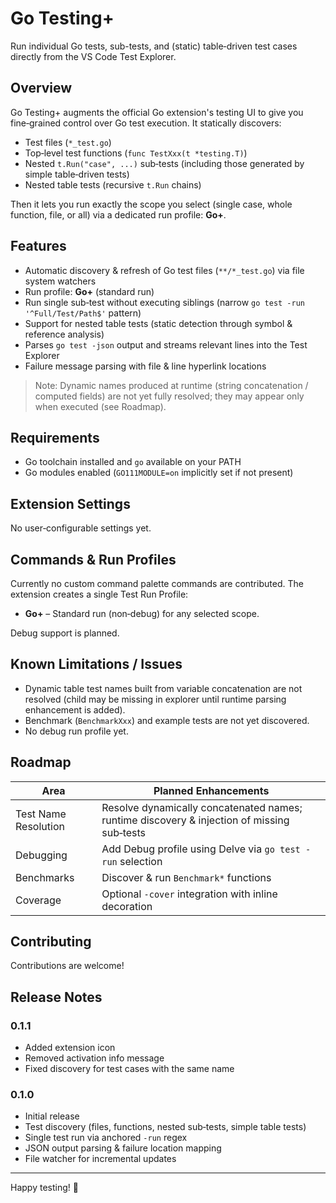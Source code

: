 # Go Testing+

Run individual Go tests, sub-tests, and (static) table‑driven test cases directly from the VS Code Test Explorer.

## Overview

Go Testing+ augments the official Go extension's testing UI to give you fine‑grained control over Go test execution. It statically discovers:

- Test files (`*_test.go`)
- Top‑level test functions (`func TestXxx(t *testing.T)`)
- Nested `t.Run("case", ...)` sub‑tests (including those generated by simple table‑driven tests)
- Nested table tests (recursive `t.Run` chains)

Then it lets you run exactly the scope you select (single case, whole function, file, or all) via a dedicated run profile: **Go+**.

## Features

- Automatic discovery & refresh of Go test files (`**/*_test.go`) via file system watchers
- Run profile: **Go+** (standard run)
- Run single sub‑test without executing siblings (narrow `go test -run '^Full/Test/Path$'` pattern)
- Support for nested table tests (static detection through symbol & reference analysis)
- Parses `go test -json` output and streams relevant lines into the Test Explorer
- Failure message parsing with file & line hyperlink locations

> Note: Dynamic names produced at runtime (string concatenation / computed fields) are not yet fully resolved; they may appear only when executed (see Roadmap).

## Requirements

- Go toolchain installed and `go` available on your PATH
- Go modules enabled (`GO111MODULE=on` implicitly set if not present)

## Extension Settings

No user‑configurable settings yet.

## Commands & Run Profiles

Currently no custom command palette commands are contributed. The extension creates a single Test Run Profile:

- **Go+** – Standard run (non‑debug) for any selected scope.

Debug support is planned.

## Known Limitations / Issues

- Dynamic table test names built from variable concatenation are not resolved (child may be missing in explorer until runtime parsing enhancement is added).
- Benchmark (`BenchmarkXxx`) and example tests are not yet discovered.
- No debug run profile yet.

## Roadmap

| Area                 | Planned Enhancements                                                                       |
| -------------------- | ------------------------------------------------------------------------------------------ |
| Test Name Resolution | Resolve dynamically concatenated names; runtime discovery & injection of missing sub‑tests |
| Debugging            | Add Debug profile using Delve via `go test -run` selection                                 |
| Benchmarks           | Discover & run `Benchmark*` functions                                                      |
| Coverage             | Optional `-cover` integration with inline decoration                                       |

## Contributing

Contributions are welcome!

## Release Notes

### 0.1.1

- Added extension icon
- Removed activation info message
- Fixed discovery for test cases with the same name

### 0.1.0

- Initial release
- Test discovery (files, functions, nested sub‑tests, simple table tests)
- Single test run via anchored `-run` regex
- JSON output parsing & failure location mapping
- File watcher for incremental updates

---

Happy testing! 🧪
